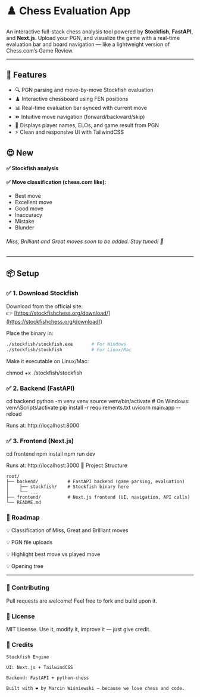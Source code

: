 # ♟️ Chess Evaluation App

An interactive full-stack chess analysis tool powered by **Stockfish**, **FastAPI**, and **Next.js**. Upload your PGN, and visualize the game with a real-time evaluation bar and board navigation — like a lightweight version of Chess.com’s Game Review.

---

## 🚀 Features

- 🔍 PGN parsing and move-by-move Stockfish evaluation  
- ♟️ Interactive chessboard using FEN positions  
- 📊 Real-time evaluation bar synced with current move  
- ⏩ Intuitive move navigation (forward/backward/skip)  
- 🧠 Displays player names, ELOs, and game result from PGN  
- ⚡ Clean and responsive UI with TailwindCSS  



## 😍 New
#### ✅ Stockfish analysis

#### ✅ Move classification (chess.com like):

   - Best move
   - Excellent move
   - Good move
   - Inaccuracy
   - Mistake
   - Blunder
###### Miss, Brilliant and Great moves soon to be added. Stay tuned! 🤩
---
## 📦 Setup

### ✅ 1. Download Stockfish

Download from the official site:  
👉 [https://stockfishchess.org/download/](https://stockfishchess.org/download/)

Place the binary in:

```bash
./stockfish/stockfish.exe       # For Windows  
./stockfish/stockfish           # For Linux/Mac
```
Make it executable on Linux/Mac:

chmod +x ./stockfish/stockfish

### ✅ 2. Backend (FastAPI)

cd backend
python -m venv venv
source venv/bin/activate         # On Windows: venv\Scripts\activate
pip install -r requirements.txt
uvicorn main:app --reload

Runs at: http://localhost:8000
### ✅ 3. Frontend (Next.js)

cd frontend
npm install
npm run dev

Runs at: http://localhost:3000
🧾 Project Structure
```plaintext
root/
├── backend/           # FastAPI backend (game parsing, evaluation)
│    ├── stockfish/    # Stockfish binary here
│    └── ...
├── frontend/          # Next.js frontend (UI, navigation, API calls)
└── README.md
```
### 🔮 Roadmap
💡 Classification of Miss, Great and Brilliant moves

💡 PGN file uploads

💡 Highlight best move vs played move

💡 Opening tree

---

### 🤝 Contributing

Pull requests are welcome! Feel free to fork and build upon it.
### 📄 License

MIT License. Use it, modify it, improve it — just give credit.
### 🙌 Credits

    Stockfish Engine

    UI: Next.js + TailwindCSS

    Backend: FastAPI + python-chess

    Built with ❤️ by Marcin Wiśniewski — because we love chess and code.

